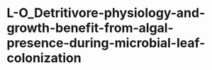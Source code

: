 # L-O_Detritivore-physiology-and-growth-benefit-from-algal-presence-during-microbial-leaf-colonization